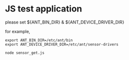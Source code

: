 # JS test application

please set ${ANT_BIN_DIR} & ${ANT_DEVICE_DRIVER_DIR}

for example,
```
export ANT_BIN_DIR=/etc/ant/bin
export ANT_DEVICE_DRIVER_DIR=/etc/ant/sensor-drivers

node sensor_get.js
```